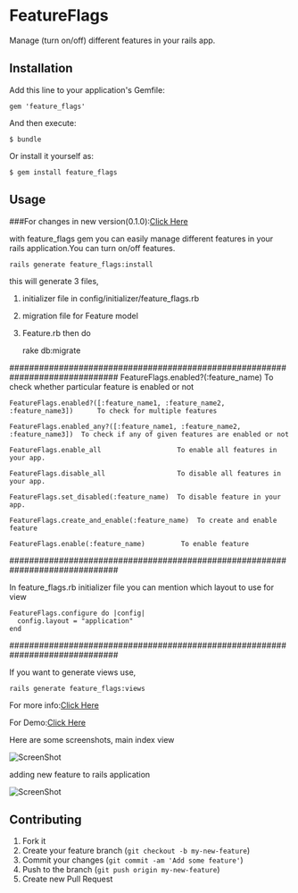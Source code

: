 # FeatureFlags

Manage (turn on/off) different features in your rails app.

## Installation

Add this line to your application's Gemfile:

    gem 'feature_flags'

And then execute:

    $ bundle

Or install it yourself as:

    $ gem install feature_flags

## Usage

###For changes in new version(0.1.0):[Click Here](http://ror-tech.blogspot.com/2014/01/ruby-gem-featureflags-new-features-010.html)

with feature_flags gem you can easily manage different features in your rails application.You can turn on/off features.

    rails generate feature_flags:install

this will generate 3 files,
1) initializer file in config/initializer/feature_flags.rb
2) migration file for Feature model
3) Feature.rb 
then do 
    
    rake db:migrate
    

##############################################################################
    FeatureFlags.enabled?(:feature_name)      To check whether particular feature is enabled or not 

    FeatureFlags.enabled?([:feature_name1, :feature_name2, :feature_name3])      To check for multiple features

    FeatureFlags.enabled_any?([:feature_name1, :feature_name2, :feature_name3])  To check if any of given features are enabled or not

    FeatureFlags.enable_all                   To enable all features in your app.

    FeatureFlags.disable_all                  To disable all features in your app.

    FeatureFlags.set_disabled(:feature_name)  To disable feature in your app.

    FeatureFlags.create_and_enable(:feature_name)  To create and enable feature
    
    FeatureFlags.enable(:feature_name)         To enable feature

##############################################################################

In feature_flags.rb initializer file you can mention which layout to use for view

    FeatureFlags.configure do |config|
      config.layout = "application" 
    end
    
##############################################################################

If you want to generate views use,

    rails generate feature_flags:views

For more info:[Click Here](http://ror-tech.blogspot.in/2013/08/manage-different-features-in-our-ruby.html)

For Demo:[Click Here](http://feature-flags.herokuapp.com/)

Here are some screenshots,
main index view

![ScreenShot](https://raw.github.com/pandurang90/feature_flags/master/index.png)

adding new feature to rails application

![ScreenShot](https://raw.github.com/pandurang90/feature_flags/master/new.png)

## Contributing

1. Fork it
2. Create your feature branch (`git checkout -b my-new-feature`)
3. Commit your changes (`git commit -am 'Add some feature'`)
4. Push to the branch (`git push origin my-new-feature`)
5. Create new Pull Request
